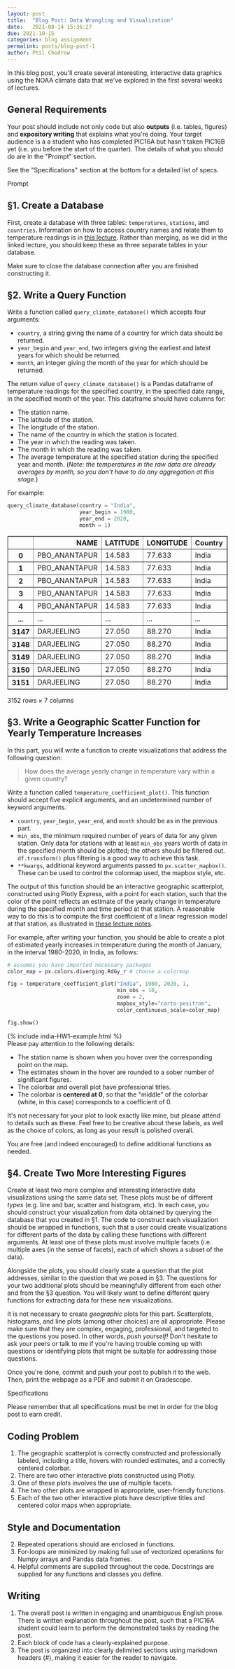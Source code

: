 ```yaml
---
layout: post
title:  "Blog Post: Data Wrangling and Visualization"
date:   2021-08-14 15:36:27
due: 2021-10-15
categories: blog assignment
permalink: posts/blog-post-1
author: Phil Chodrow
---
```



In this blog post, you'll create several interesting, interactive data graphics using the NOAA climate data that we've explored in the first several weeks of lectures. 

## General Requirements

Your post should include not only code but also **outputs** (i.e. tables, figures) and **expository writing** that explains what you're doing. Your target audience is a a student who has completed PIC16A but hasn't taken PIC16B yet (i.e. you before the start of the quarter). The details of what you should do are in the "Prompt" section. 

See the "Specifications" section at the bottom for a detailed list of specs. 

<div class="fancy-h1"> Prompt </div>

## §1. Create a Database

First, create a database with three tables: `temperatures`, `stations`, and `countries`. Information on how to access country names and relate them to temperature readings is in [this lecture](https://github.com/PhilChodrow/PIC16B/blob/master/lectures/EDA/pd-1.ipynb). Rather than merging, as we did in the linked lecture, you should keep these as three separate tables in your database. 

Make sure to close the database connection after you are finished constructing it. 

## §2. Write a Query Function

Write a function called `query_climate_database()` which accepts four arguments: 

- `country`, a string giving the name of a country for which data should be returned. 
- `year_begin` and `year_end`, two integers giving the earliest and latest years for which should be returned. 
- `month`, an integer giving the month of the year for which should be returned. 

The return value of `query_climate_database()` is a Pandas dataframe of temperature readings for the specified country, in the specified date range, in the specified month of the year. This dataframe should have columns for: 

- The station name.
- The latitude of the station. 
- The longitude of the station. 
- The name of the country in which the station is located.
- The year in which the reading was taken. 
- The month in which the reading was taken. 
- The average temperature at the specified station during the specified year and month. (*Note: the temperatures in the raw data are already averages by month, so you don't have to do any aggregation at this stage.*)

For example:
```python
query_climate_database(country = "India", 
                       year_begin = 1980, 
                       year_end = 2020,
                       month = 1)
```


<div>
<style scoped>
    .dataframe tbody tr th:only-of-type {
        vertical-align: middle;
    }

    .dataframe tbody tr th {
        vertical-align: top;
    }

    .dataframe thead th {
        text-align: right;
    }
</style>
<table border="1" class="dataframe">
  <thead>
    <tr style="text-align: right;">
      <th></th>
      <th>NAME</th>
      <th>LATITUDE</th>
      <th>LONGITUDE</th>
      <th>Country</th>
      <th>Year</th>
      <th>Month</th>
      <th>Temp</th>
    </tr>
  </thead>
  <tbody>
    <tr>
      <th>0</th>
      <td>PBO_ANANTAPUR</td>
      <td>14.583</td>
      <td>77.633</td>
      <td>India</td>
      <td>1980</td>
      <td>1</td>
      <td>23.48</td>
    </tr>
    <tr>
      <th>1</th>
      <td>PBO_ANANTAPUR</td>
      <td>14.583</td>
      <td>77.633</td>
      <td>India</td>
      <td>1981</td>
      <td>1</td>
      <td>24.57</td>
    </tr>
    <tr>
      <th>2</th>
      <td>PBO_ANANTAPUR</td>
      <td>14.583</td>
      <td>77.633</td>
      <td>India</td>
      <td>1982</td>
      <td>1</td>
      <td>24.19</td>
    </tr>
    <tr>
      <th>3</th>
      <td>PBO_ANANTAPUR</td>
      <td>14.583</td>
      <td>77.633</td>
      <td>India</td>
      <td>1983</td>
      <td>1</td>
      <td>23.51</td>
    </tr>
    <tr>
      <th>4</th>
      <td>PBO_ANANTAPUR</td>
      <td>14.583</td>
      <td>77.633</td>
      <td>India</td>
      <td>1984</td>
      <td>1</td>
      <td>24.81</td>
    </tr>
    <tr>
      <th>...</th>
      <td>...</td>
      <td>...</td>
      <td>...</td>
      <td>...</td>
      <td>...</td>
      <td>...</td>
      <td>...</td>
    </tr>
    <tr>
      <th>3147</th>
      <td>DARJEELING</td>
      <td>27.050</td>
      <td>88.270</td>
      <td>India</td>
      <td>1983</td>
      <td>1</td>
      <td>5.10</td>
    </tr>
    <tr>
      <th>3148</th>
      <td>DARJEELING</td>
      <td>27.050</td>
      <td>88.270</td>
      <td>India</td>
      <td>1986</td>
      <td>1</td>
      <td>6.90</td>
    </tr>
    <tr>
      <th>3149</th>
      <td>DARJEELING</td>
      <td>27.050</td>
      <td>88.270</td>
      <td>India</td>
      <td>1994</td>
      <td>1</td>
      <td>8.10</td>
    </tr>
    <tr>
      <th>3150</th>
      <td>DARJEELING</td>
      <td>27.050</td>
      <td>88.270</td>
      <td>India</td>
      <td>1995</td>
      <td>1</td>
      <td>5.60</td>
    </tr>
    <tr>
      <th>3151</th>
      <td>DARJEELING</td>
      <td>27.050</td>
      <td>88.270</td>
      <td>India</td>
      <td>1997</td>
      <td>1</td>
      <td>5.70</td>
    </tr>
  </tbody>
</table>
<p>3152 rows × 7 columns</p>
</div>


## §3. Write a Geographic Scatter Function for Yearly Temperature Increases

In this part, you will write a function to create visualizations that address the following question: 

> How does the average yearly change in temperature vary within a given country? 

Write a function called `temperature_coefficient_plot()`. This function should accept five explicit arguments, and an undetermined number of keyword arguments. 

- `country`, `year_begin`, `year_end`, and `month` should be as in the previous part. 
- `min_obs`, the minimum required number of years of data for any given station. Only data for stations with at least `min_obs` years worth of data in the specified month should be plotted; the others should be filtered out. `df.transform()` plus filtering is a good way to achieve this task. 
- `**kwargs`, additional keyword arguments passed to `px.scatter_mapbox()`. These can be used to control the colormap used, the mapbox style, etc. 

The output of this function should be an interactive geographic scatterplot, constructed using Plotly Express, with a point for each station, such that the color of the point reflects an estimate of the yearly change in temperature during the specified month and time period at that station. A reasonable way to do this is to compute the first coefficient of a linear regression model at that station, as illustrated in [these lecture notes](https://github.com/PhilChodrow/PIC16B/blob/master/lectures/EDA/pd-2.ipynb). 

For example, after writing your function, you should be able to create a plot of estimated yearly increases in temperature during the month of January, in the interval 1980-2020, in India, as follows: 

```python
# assumes you have imported necessary packages
color_map = px.colors.diverging.RdGy_r # choose a colormap

fig = temperature_coefficient_plot("India", 1980, 2020, 1, 
                                   min_obs = 10,
                                   zoom = 2,
                                   mapbox_style="carto-positron",
                                   color_continuous_scale=color_map)

fig.show()
```


<div class = "display">
{% include india-HW1-example.html %}
</div>
Please pay attention to the following details:

- The station name is shown when you hover over the corresponding point on the map. 
- The estimates shown in the hover are rounded to a sober number of significant figures. 
- The colorbar and overall plot have professional titles. 
- The colorbar is **centered at 0**, so that the "middle" of the colorbar (white, in this case) corresponds to a coefficient of 0. 

It's not necessary for your plot to look exactly like mine, but please attend to details such as these. Feel free to be creative about these labels, as well as the choice of colors, as long as your result is polished overall. 

You are free (and indeed encouraged) to define additional functions as needed. 

## §4. Create Two More Interesting Figures

Create at least two more complex and interesting interactive data visualizations using the same data set. These plots must be of different *types* (e.g. line and bar, scatter and histogram, etc). In each case, you should construct your visualization from data obtained by querying the database that you created in §1. The code to construct each visualization should be wrapped in functions, such that a user could create visualizations for different parts of the data by calling these functions with different arguments. At least one of these plots must involve multiple facets (i.e. multiple axes (in the sense of facets), each of which shows a subset of the data). 

Alongside the plots, you should clearly state a question that the plot addresses, similar to the question that we posed in §3. The questions for your two additional plots should be meaningfully different from each other and from the §3 question. You will likely want to define different query functions for extracting data for these new visualizations.  

It is not necessary to create *geographic* plots for this part. Scatterplots, histograms, and line plots (among other choices) are all appropriate. Please make sure that they are complex, engaging, professional, and targeted to the questions you posed. In other words, *push yourself!* Don't hesitate to ask your peers or talk to me if you're having trouble coming up with questions or identifying plots that might be suitable for addressing those questions. 

Once you're done, commit and push your post to publish it to the web. Then, print the webpage as a PDF and submit it on Gradescope. 

<div class="fancy-h1"> Specifications </div>

Please remember that all specifications must be met in order for the blog post to earn credit. 

## Coding Problem

1. The geographic scatterplot is correctly constructed and professionally labeled, including a title, hovers with rounded estimates, and a correctly centered colorbar. 
2. There are two other interactive plots constructed using Plotly. 
2. One of these plots involves the use of multiple facets. 
3. The two other plots are wrapped in appropriate, user-friendly functions. 
4. Each of the two other interactive plots have descriptive titles and centered color maps when appropriate. 

## Style and Documentation

2. Repeated operations should are enclosed in functions. 
3. For-loops are minimized by making full use of vectorized operations for Numpy arrays and Pandas data frames. 
4. Helpful comments are supplied throughout the code. Docstrings are supplied for any functions and classes you define. 

## Writing

1. The overall post is written in engaging and unambiguous English prose. There is written explanation throughout the post, such that a PIC16A student could learn to perform the demonstrated tasks by reading the post.  
2. Each block of code has a clearly-explained purpose. 
3. The post is organized into clearly delimited sections using markdown headers (\#), making it easier for the reader to navigate.  
